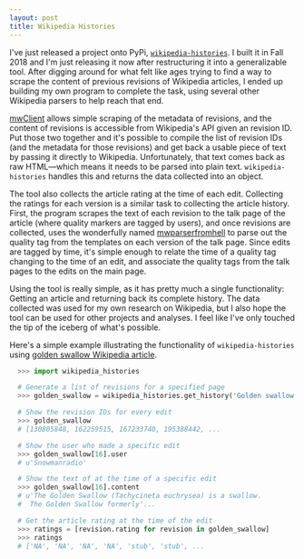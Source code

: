 ```yaml
---
layout: post
title: Wikipedia Histories
---
```


I've just released a project onto PyPi, [`wikipedia-histories`](https://pypi.org/project/wikipedia-histories/). I built it in Fall 2018 and I'm just releasing it now after restructuring it into a generalizable tool. After digging around for what felt like ages trying to find a way to scrape the content of previous revisions of Wikipedia articles, I ended up building my own program to complete the task, using several other Wikipedia parsers to help reach that end.

[mwClient](https://pypi.org/project/mwclient/) allows simple scraping of the metadata of revisions, and the content of revisions is accessible from Wikipedia's API given an revision ID. Put those two together and it's possible to compile the list of revision IDs (and the metadata for those revisions) and get back a usable piece of text by passing it directly to Wikipedia. Unfortunately, that text comes back as raw HTML—which means it needs to be parsed into plain text. `wikipedia-histories` handles this and returns the data collected into an object.

The tool also collects the article rating at the time of each edit. Collecting the ratings for each version is a similar task to collecting the article history. First, the program scrapes the text of each revision to the talk page of the article (where quality markers are tagged by users), and once revisions are collected, uses the wonderfully named [mwparserfromhell](https://mwparserfromhell.readthedocs.io/en/latest/) to parse out the quality tag from the templates on each version of the talk page. Since edits are tagged by time, it's simple enough to relate the time of a quality tag changing to the time of an edit, and associate the quality tags from the talk pages to the edits on the main page.

Using the tool is really simple, as it has pretty much a single functionality: Getting an article and returning back its complete history. The data collected was used for my own research on Wikipedia, but I also hope the tool can be used for other projects and analyses. I feel like I've only touched the tip of the iceberg of what's possible.

Here's a simple example illustrating the functionality of `wikipedia-histories` using [golden swallow Wikipedia article](https://en.wikipedia.org/wiki/Golden_swallow).

```python
  >>> import wikipedia_histories

  # Generate a list of revisions for a specified page
  >>> golden_swallow = wikipedia_histories.get_history('Golden swallow')

  # Show the revision IDs for every edit
  >>> golden_swallow
  # [130805848, 162259515, 167233740, 195388442, ...

  # Show the user who made a specific edit
  >>> golden_swallow[16].user
  # u'Snowmanradio'

  # Show the text of at the time of a specific edit
  >>> golden_swallow[16].content
  # u'The Golden Swallow (Tachycineta euchrysea) is a swallow.
  #  The Golden Swallow formerly'...

  # Get the article rating at the time of the edit
  >>> ratings = [revision.rating for revision in golden_swallow]
  >>> ratings
  # ['NA', 'NA', 'NA', 'NA', 'stub', 'stub', ...
```
